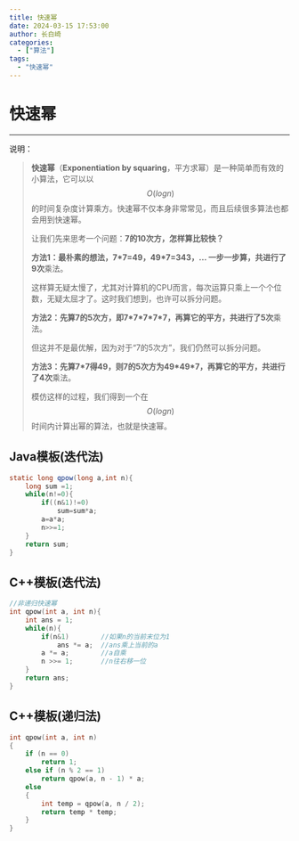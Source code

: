 ```yaml
---
title: 快速幂
date: 2024-03-15 17:53:00
author: 长白崎
categories:
  - ["算法"]
tags:
  - "快速幂"
---
```


# 快速幂

---

说明：

> **快速幂**（**Exponentiation by squaring**，平方求幂）是一种简单而有效的小算法，它可以以$$O(logn)$$的时间复杂度计算乘方。快速幂不仅本身非常常见，而且后续很多算法也都会用到快速幂。
>
> 让我们先来思考一个问题：**7的10次方，怎样算比较快？**
>
> **方法1：**最朴素的想法，7\*7=49，49\*7=343，... 一步一步算，共进行了**9次**乘法。
>
> 这样算无疑太慢了，尤其对计算机的CPU而言，每次运算只乘上一个个位数，无疑太屈才了。这时我们想到，也许可以拆分问题。
>
> **方法2：**先算7的5次方，即7\*7\*7\*7\*7，再算它的平方，共进行了**5次**乘法。
>
> 但这并不是最优解，因为对于“7的5次方”，我们仍然可以拆分问题。
>
> **方法3：**先算7\*7得49，则7的5次方为49\*49\*7，再算它的平方，共进行了**4次**乘法。
>
> 模仿这样的过程，我们得到一个在$$O(logn)$$时间内计算出幂的算法，也就是快速幂。



## Java模板(迭代法)

```java
static long qpow(long a,int n){
    long sum =1;
    while(n!=0){
        if((n&1)!=0)
            sum=sum*a;
        a=a*a;
        n>>=1;
    }
    return sum;
}
```



## C++模板(迭代法)

```c++
//非递归快速幂
int qpow(int a, int n){
    int ans = 1;
    while(n){
        if(n&1)        //如果n的当前末位为1
            ans *= a;  //ans乘上当前的a
        a *= a;        //a自乘
        n >>= 1;       //n往右移一位
    }
    return ans;
}
```



## C++模板(递归法)

```c++
int qpow(int a, int n)
{
    if (n == 0)
        return 1;
    else if (n % 2 == 1)
        return qpow(a, n - 1) * a;
    else
    {
        int temp = qpow(a, n / 2);
        return temp * temp;
    }
}
```

